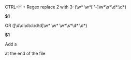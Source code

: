 CTRL+H + Regex replace 2 with 3:
(\w* \w*[ '-]\w*\s*\d*:\d*)
</p><p><b>$1</b><br/>


OR
(\[\d\d:\d\d:\d\d\]\w* \w* \w*\s*\d*:\d*)
</p><p><b>$1</b><br/>

Add a </p> at the end of the file